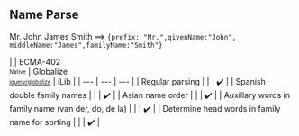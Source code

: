 ## Name Parse

Mr. John James Smith ⟹  `{prefix: "Mr.",givenName:"John", middleName:"James",familyName:"Smith"}`

| | ECMA-402<br><sub><sup>Native</sup></sub> | Globalize<br><sub><sup>[jquery/globalize][]</sup></sub> | iLib |
| --- | --- | --- |
| Regular parsing | | | :heavy_check_mark: |
| Spanish double family names | | | :heavy_check_mark: |
| Asian name order | | | :heavy_check_mark: |
| Auxillary words in family name (van der, do, de la) | | | :heavy_check_mark: |
| Determine head words in family name for sorting | | | :heavy_check_mark: |

[jquery/globalize]: https://github.com/jquery/globalize/
